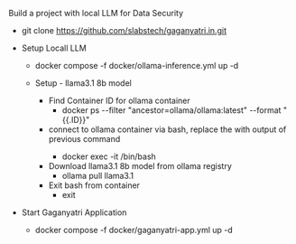 Build a project with local LLM for Data Security

- git clone https://github.com/slabstech/gaganyatri.in.git

- Setup Locall LLM
    - docker compose -f docker/ollama-inference.yml up -d

    - Setup - llama3.1 8b model
        - Find Container ID for ollama container
            - docker ps --filter "ancestor=ollama/ollama:latest" --format "{{.ID}}"
        - connect to ollama container via bash, replace the <ContainerID> with output of previous command
            - docker exec -it <ContainerID>  /bin/bash
        - Download llama3.1 8b model from ollama registry
            - ollama pull llama3.1
        - Exit bash from container
            - exit

- Start Gaganyatri Application
    - docker compose -f docker/gaganyatri-app.yml up -d